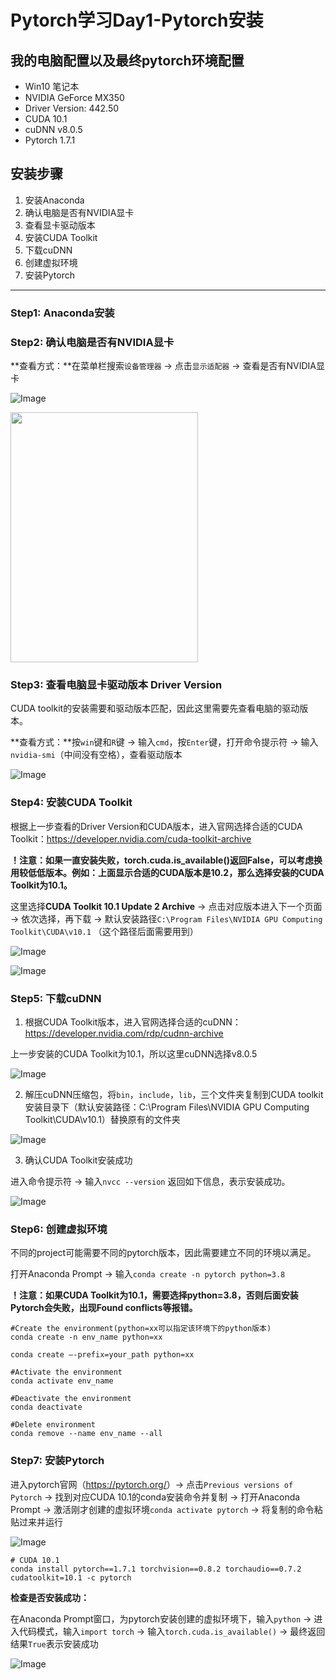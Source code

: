 # Pytorch学习Day1-Pytorch安装

## 我的电脑配置以及最终pytorch环境配置

- Win10 笔记本
- NVIDIA GeForce MX350
- Driver Version: 442.50
- CUDA 10.1
- cuDNN v8.0.5
- Pytorch 1.7.1

## **安装步骤**

1. 安装Anaconda
2. 确认电脑是否有NVIDIA显卡
3. 查看显卡驱动版本
4. 安装CUDA Toolkit
5. 下载cuDNN
6. 创建虚拟环境
7. 安装Pytorch

---

### Step1: Anaconda安装

### Step2: 确认电脑是否有NVIDIA显卡


**查看方式：**在菜单栏搜索`设备管理器` -> 点击`显示适配器` -> 查看是否有NVIDIA显卡

![Image](./Day1-step2.png)

<img src="./Day1-step2.png" height="400px" width="300px"/>

### Step3: 查看电脑显卡驱动版本 Driver Version

CUDA toolkit的安装需要和驱动版本匹配，因此这里需要先查看电脑的驱动版本。

**查看方式：**按`win`键和`R`键 -> 输入`cmd`，按`Enter`键，打开命令提示符 -> 输入`nvidia-smi`（中间没有空格），查看驱动版本

![Image](./Day1-step3.png)

### Step4: 安装CUDA Toolkit

根据上一步查看的Driver Version和CUDA版本，进入官网选择合适的CUDA Toolkit：<u>https://developer.nvidia.com/cuda-toolkit-archive</u>

**！注意：如果一直安装失败，torch.cuda.is_available()返回False，可以考虑换用较低低版本。例如：上面显示合适的CUDA版本是10.2，那么选择安装的CUDA Toolkit为10.1。**

这里选择**CUDA Toolkit 10.1 Update 2 Archive** -> 点击对应版本进入下一个页面 -> 依次选择，再下载 -> 默认安装路径`C:\Program Files\NVIDIA GPU Computing Toolkit\CUDA\v10.1` （这个路径后面需要用到）

![Image](./Day1-step4-1.png)

![Image](./Day1-step4-2.png)

### Step5: 下载cuDNN

1. 根据CUDA Toolkit版本，进入官网选择合适的cuDNN：<u>https://developer.nvidia.com/rdp/cudnn-archive</u>

  上一步安装的CUDA Toolkit为10.1，所以这里cuDNN选择v8.0.5

  ![Image](./Day1-step5-1.png)

2. 解压cuDNN压缩包，将`bin`，`include`，`lib`，三个文件夹复制到CUDA toolkit安装目录下（默认安装路径：C:\Program Files\NVIDIA GPU Computing Toolkit\CUDA\v10.1）替换原有的文件夹

  ![Image](./Day1-step5-2.png)

3. 确认CUDA Toolkit安装成功
  
  进入命令提示符 -> 输入`nvcc --version` 返回如下信息，表示安装成功。

  ![Image](./Day1-step5-3.png)

### Step6: 创建虚拟环境

  不同的project可能需要不同的pytorch版本，因此需要建立不同的环境以满足。

  打开Anaconda Prompt -> 输入`conda create -n pytorch python=3.8`

  **！注意：如果CUDA Toolkit为10.1，需要选择python=3.8，否则后面安装Pytorch会失败，出现Found conflicts等报错。**

  ```
  #Create the environment(python=xx可以指定该环境下的python版本)
  conda create -n env_name python=xx

  conda create –-prefix=your_path python=xx

  #Activate the environment
  conda activate env_name

  #Deactivate the environment
  conda deactivate

  #Delete environment
  conda remove --name env_name --all
  ```

### Step7: 安装Pytorch

进入pytorch官网（<u>https://pytorch.org/</u>）-> 点击`Previous versions of Pytorch` -> 找到对应CUDA 10.1的conda安装命令并复制 -> 打开Anaconda Prompt -> 激活刚才创建的虚拟环境`conda activate pytorch` -> 将复制的命令粘贴过来并运行

![Image](./Day1-step6.png)

```
# CUDA 10.1
conda install pytorch==1.7.1 torchvision==0.8.2 torchaudio==0.7.2 cudatoolkit=10.1 -c pytorch
```

**检查是否安装成功：**

在Anaconda Prompt窗口，为pytorch安装创建的虚拟环境下，输入`python` -> 进入代码模式，输入`import torch` -> 输入`torch.cuda.is_available()` -> 最终返回结果`True`表示安装成功

![Image](./Day1-step7.png)